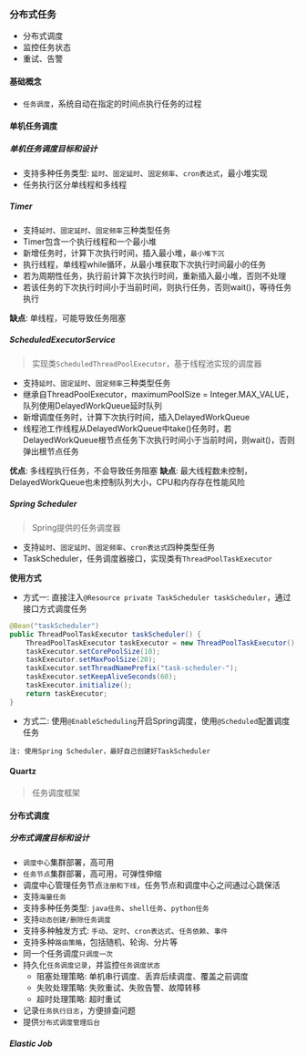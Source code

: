 ### 分布式任务

* 分布式调度
* 监控任务状态
* 重试、告警

#### 基础概念

* `任务调度`，系统自动在指定的时间点执行任务的过程

#### 单机任务调度

##### 单机任务调度目标和设计

* 支持多种任务类型: `延时`、`固定延时`、`固定频率`、`cron表达式`，最小堆实现
* 任务执行区分单线程和多线程

##### Timer

* 支持`延时`、`固定延时`、`固定频率`三种类型任务
* Timer包含一个执行线程和一个最小堆
* 新增任务时，计算下次执行时间，插入最小堆，`最小堆下沉`
* 执行线程，单线程while循环，从最小堆获取下次执行时间最小的任务
* 若为周期性任务，执行前计算下次执行时间，重新插入最小堆，否则不处理
* 若该任务的下次执行时间小于当前时间，则执行任务，否则wait()，等待任务执行

**缺点**: 单线程，可能导致任务阻塞

##### ScheduledExecutorService

> 实现类`ScheduledThreadPoolExecutor`，基于线程池实现的调度器

* 支持`延时`、`固定延时`、`固定频率`三种类型任务
* 继承自ThreadPoolExecutor，maximumPoolSize = Integer.MAX_VALUE，队列使用DelayedWorkQueue延时队列
* 新增调度任务时，计算下次执行时间，插入DelayedWorkQueue
* 线程池工作线程从DelayedWorkQueue中take()任务时，若DelayedWorkQueue根节点任务下次执行时间小于当前时间，则wait()，否则弹出根节点任务

**优点**: 多线程执行任务，不会导致任务阻塞
**缺点**: 最大线程数未控制，DelayedWorkQueue也未控制队列大小，CPU和内存存在性能风险

##### Spring Scheduler

> Spring提供的任务调度器

* 支持`延时`、`固定延时`、`固定频率`、`cron表达式`四种类型任务
* TaskScheduler，任务调度器接口，实现类有`ThreadPoolTaskExecutor`

**使用方式**

* 方式一: 直接注入`@Resource private TaskScheduler taskScheduler`，通过接口方式调度任务

```java
@Bean("taskScheduler")
public ThreadPoolTaskExecutor taskScheduler() {
    ThreadPoolTaskExecutor taskExecutor = new ThreadPoolTaskExecutor();
    taskExecutor.setCorePoolSize(10);
    taskExecutor.setMaxPoolSize(20);
    taskExecutor.setThreadNamePrefix("task-scheduler-");
    taskExecutor.setKeepAliveSeconds(60);
    taskExecutor.initialize();
    return taskExecutor;
}
```

* 方式二: 使用`@EnableScheduling`开启Spring调度，使用`@Scheduled`配置调度任务

`注: 使用Spring Scheduler，最好自己创建好TaskScheduler`

#### Quartz

> 任务调度框架

#### 分布式调度

##### 分布式调度目标和设计

* `调度中心`集群部署，高可用
* `任务节点`集群部署，高可用，可弹性伸缩
* 调度中心管理任务节点`注册和下线`，任务节点和调度中心之间通过心跳保活
* 支持`海量任务`
* 支持多种任务类型: `java任务`、`shell任务`、`python任务`
* 支持`动态创建/删除任务调度`
* 支持多种触发方式: `手动`、`定时`、`cron表达式`、`任务依赖`、`事件`
* 支持多种`路由策略`，包括随机、轮询、分片等
* 同一个任务调度`只调度一次`
* 持久化`任务调度记录`，并监控`任务调度状态`
    * 阻塞处理策略: 单机串行调度、丢弃后续调度、覆盖之前调度
    * 失败处理策略: 失败重试、失败告警、故障转移
    * 超时处理策略: 超时重试
* 记录`任务执行日志`，方便排查问题
* 提供`分布式调度管理后台`

##### Elastic Job
